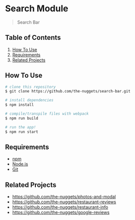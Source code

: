 # Search Module

> Search Bar

## Table of Contents

1. [How To Use](#how-to-use)
2. [Requirements](#requirements)
3. [Related Projects](#related-projects)

## How To Use

```bash
# clone this repository
$ git clone https://github.com/the-nuggets/search-bar.git

# install dependencies
$ npm install

# compile/transpile files with webpack
$ npm run build

# run the app!
$ npm run start
```

## Requirements

- [npm](http://npmjs.com)
- [Node.js](https://nodejs.org/en/download/)
- [Git](https://git-scm.com)

## Related Projects

  - https://github.com/the-nuggets/photos-and-modal
  - https://github.com/the-nuggets/restaurant-reviews
  - https://github.com/the-nuggets/restaurant-info
  - https://github.com/the-nuggets/google-reviews
